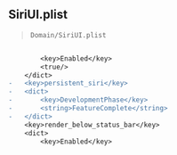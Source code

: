 ## SiriUI.plist

> `Domain/SiriUI.plist`

```diff

 		<key>Enabled</key>
 		<true/>
 	</dict>
-	<key>persistent_siri</key>
-	<dict>
-		<key>DevelopmentPhase</key>
-		<string>FeatureComplete</string>
-	</dict>
 	<key>render_below_status_bar</key>
 	<dict>
 		<key>Enabled</key>

```
